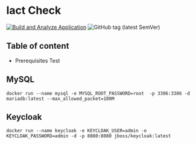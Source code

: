 Iact Check
==============

[![Build and Analyze Application](https://github.com/solec0der/iact-check/actions/workflows/build-and-analyze-core.yml/badge.svg)](https://github.com/solec0der/iact-check/actions/workflows/build-and-analyze-core.yml)
![GitHub tag (latest SemVer)](https://img.shields.io/github/v/tag/solec0der/iact-check?label=Version)

Table of content
----------------

* Prerequisites
Test



## MySQL

`docker run --name mysql -e MYSQL_ROOT_PASSWORD=root  -p 3306:3306 -d mariadb:latest --max_allowed_packet=100M`

## Keycloak

`docker run --name keycloak -e KEYCLOAK_USER=admin -e KEYCLOAK_PASSWORD=admin -d -p 8080:8080 jboss/keycloak:latest`
